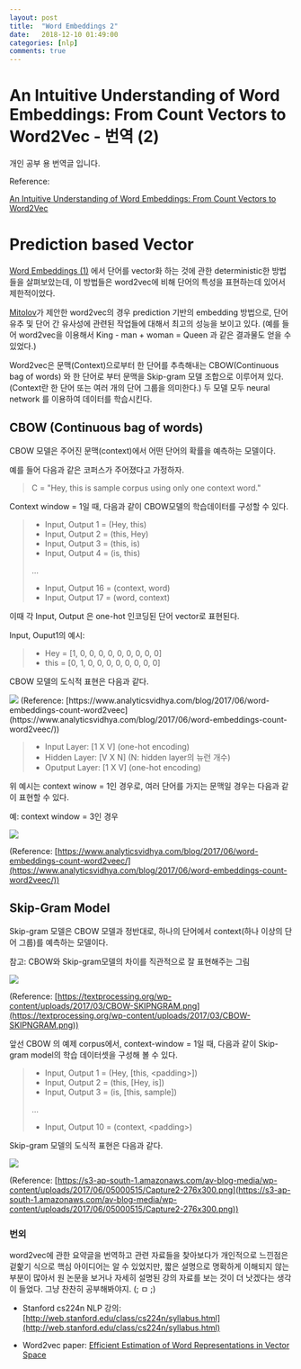 ```yaml
---
layout: post
title:  "Word Embeddings 2"
date:   2018-12-10 01:49:00
categories: [nlp]
comments: true
---
```


# An Intuitive Understanding of Word Embeddings: From Count Vectors to Word2Vec - 번역 (2)

개인 공부 용 번역글 입니다.

Reference: 

[An Intuitive Understanding of Word Embeddings: From Count Vectors to Word2Vec](https://www.analyticsvidhya.com/blog/2017/06/word-embeddings-count-word2veec/)

# Prediction based Vector

[Word Embeddings (1)](https://inahjeon.github.io/text/2018/11/26/word-embedding1/) 에서 단어를 vector화 하는 것에 관한 deterministic한 방법들을 살펴보았는데, 이 방법들은 word2vec에 비해 단어의 특성을 표현하는데 있어서 제한적이었다.

[Mitolov](https://arxiv.org/pdf/1301.3781.pdf)가 제안한 word2vec의 경우 prediction 기반의 embedding 방법으로, 단어 유추 및 단어 간 유사성에 관련된 작업들에 대해서 최고의 성능을 보이고 있다. (예를 들어 word2vec을 이용해서 King - man + woman = Queen 과 같은 결과물도 얻을 수 있었다.)

Word2vec은 문맥(Context)으로부터 한 단어를 추측해내는 CBOW(Continuous bag of words) 와 한 단어로 부터 문맥을 Skip-gram 모델 조합으로 이루어져 있다. (Context란 한 단어 또는 여러 개의 단어 그룹을 의미한다.) 두 모델 모두 neural network 를 이용하여 데이터를 학습시킨다.

## CBOW (Continuous bag of words)
CBOW 모델은 주어진 문맥(context)에서 어떤 단어의 확률을 예측하는 모델이다.

예를 들어 다음과 같은 코퍼스가 주어졌다고 가정하자.

> C = "Hey, this is sample corpus using only one context word."

Context window = 1일 때, 다음과 같이 CBOW모델의 학습데이터를 구성할 수 있다.

> - Input, Output 1 = (Hey, this)
> - Input, Output 2 = (this, Hey)
> - Input, Output 3 = (this, is)
> - Input, Output 4 = (is, this)
> 
> ...
> 
> - Input, Output 16 = (context, word)
> - Input, Output 17 = (word, context)

이때 각 Input, Output 은 one-hot 인코딩된 단어 vector로 표현된다.

Input, Ouput1의 예시:
> - Hey = [1, 0, 0, 0, 0, 0, 0, 0, 0, 0]
> - this = [0, 1, 0, 0, 0, 0, 0, 0, 0, 0]

CBOW 모델의 도식적 표현은 다음과 같다.

<img src="https://s3-ap-south-1.amazonaws.com/av-blog-media/wp-content/uploads/2017/06/04224109/Screenshot-from-2017-06-04-22-40-29.png">
(Reference: [https://www.analyticsvidhya.com/blog/2017/06/word-embeddings-count-word2veec](https://www.analyticsvidhya.com/blog/2017/06/word-embeddings-count-word2veec/))

> - Input Layer: [1 X V] (one-hot encoding)
> - Hidden Layer: [V X N] (N: hidden layer의 뉴런 개수)
> - Oputput Layer: [1 X V] (one-hot encoding)

위 예시는 context winow = 1인 경우로, 여러 단어를 가지는 문맥일 경우는 다음과 같이 표현할 수 있다.

예: context window = 3인 경우

<img src="https://s3-ap-south-1.amazonaws.com/av-blog-media/wp-content/uploads/2017/06/04220606/Screenshot-from-2017-06-04-22-05-44.png">


(Reference: [https://www.analyticsvidhya.com/blog/2017/06/word-embeddings-count-word2veec/](https://www.analyticsvidhya.com/blog/2017/06/word-embeddings-count-word2veec/))


## Skip-Gram Model

Skip-gram 모델은 CBOW 모델과 정반대로, 하나의 단어에서 context(하나 이상의 단어 그룹)를 예측하는 모델이다.

참고: CBOW와 Skip-gram모델의 차이를 직관적으로 잘 표현해주는 그림

<img src="https://textprocessing.org/wp-content/uploads/2017/03/CBOW-SKIPNGRAM.png">

(Reference: [https://textprocessing.org/wp-content/uploads/2017/03/CBOW-SKIPNGRAM.png](https://textprocessing.org/wp-content/uploads/2017/03/CBOW-SKIPNGRAM.png))

앞선 CBOW 의 예제 corpus에서, context-window = 1일 때, 다음과 같이 Skip-gram model의 학습 데이터셋을 구성해 볼 수 있다.

> - Input, Output 1 = (Hey, [this, \<padding\>])
> - Input, Output 2 = (this, [Hey, is])
> - Input, Output 3 = (is, [this, sample])
>
> ...
> 
> - Input, Output 10 = (context, \<padding\>)

Skip-gram 모델의 도식적 표현은 다음과 같다.

<img src="https://s3-ap-south-1.amazonaws.com/av-blog-media/wp-content/uploads/2017/06/05000515/Capture2-276x300.png">

(Reference: [https://s3-ap-south-1.amazonaws.com/av-blog-media/wp-content/uploads/2017/06/05000515/Capture2-276x300.png](https://s3-ap-south-1.amazonaws.com/av-blog-media/wp-content/uploads/2017/06/05000515/Capture2-276x300.png))


### 번외

word2vec에 관한 요약글을 번역하고 관련 자료들을 찾아보다가 개인적으로 느낀점은 겉핥기 식으로 핵심 아이디어는 알 수 있었지만, 짧은 설명으로 명확하게 이해되지 않는 부분이 많아서 원 논문을 보거나 자세히 설명된 강의 자료를 보는 것이 더 낫겠다는 생각이 들었다. 그냥 찬찬히 공부해봐야지. (; ㅁ ;) 

- Stanford cs224n NLP 강의: [http://web.stanford.edu/class/cs224n/syllabus.html](http://web.stanford.edu/class/cs224n/syllabus.html)

- Word2vec paper: [Efficient Estimation of Word Representations in
Vector Space](https://arxiv.org/pdf/1301.3781.pdf)
